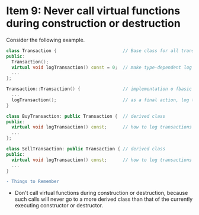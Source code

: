 # Item 9: Never call virtual functions during construction or destruction

Consider the following example.

```C++
class Transaction {                         // Base class for all transactions
public: 
  Transaction();
  virtual void logTransaction() const = 0;  // make type-dependent log entry
  ...
};

Transaction::Transaction() {                // implementation o fbasic class constructor
  ...
  logTransaction();                         // as a final action, log this transaction
}

class BuyTransaction: public Transaction {  // derived class
public: 
  virtual void logTransaction() const;      // how to log transactions of this type
  ...
};

class SellTransaction: public Transaction { // derived class
public: 
  virtual void logTransaction() const;      // how to log transactions of this type
  ...
}
```

```diff
- Things to Remember
```
* Don't call virtual functions during construction or destruction, because such calls will never go to a more derived class than that of the currently executing constructor or destructor.
